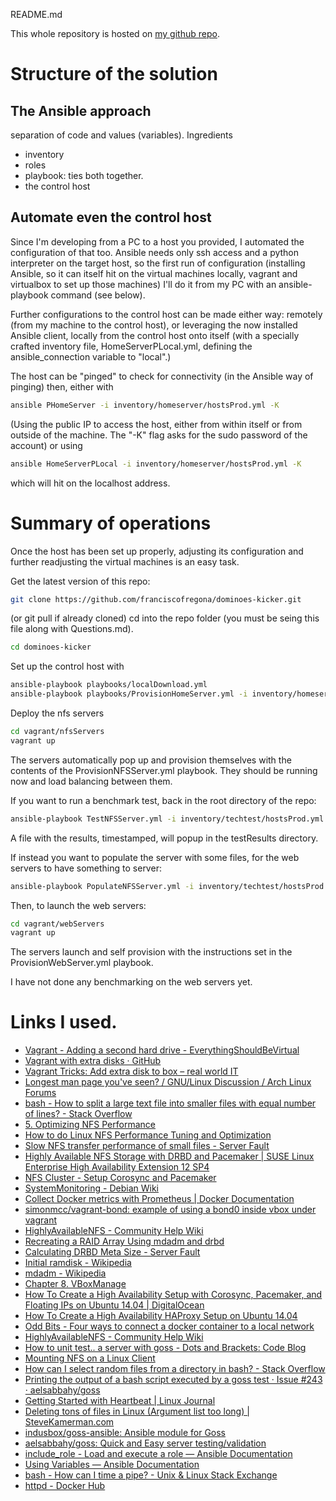 README.md

This whole repository is hosted on [my github repo](https://github.com/franciscofregona/dominoes-kicker.git).

# Structure of the solution
## The Ansible approach
separation of code and values (variables). Ingredients
* inventory
* roles
* playbook: ties both together.
* the control host

## Automate even the control host
Since I'm developing from a PC to a host you provided, I automated the configuration of that too.
Ansible needs only ssh access and a python interpreter on the target host, so the first run of configuration (installing Ansible, so it can itself hit on the virtual machines locally, vagrant and virtualbox to set up those machines) I'll do it from my PC with an ansible-playbook command (see below).

Further configurations to the control host can be made either way: remotely (from my machine to the control host), or leveraging the now installed Ansible client, locally from the control host onto itself (with a specially crafted inventory file, HomeServerPLocal.yml, defining the ansible_connection variable to "local".)

The host can be "pinged" to check for connectivity (in the Ansible way of pinging) then, either with

```bash
ansible PHomeServer -i inventory/homeserver/hostsProd.yml -K
```

(Using the public IP to access the host, either from within itself or from outside of the machine. The "-K" flag asks for the sudo password of the account)
or using

```bash
ansible HomeServerPLocal -i inventory/homeserver/hostsProd.yml -K
```

which will hit on the localhost address.

# Summary of operations

Once the host has been set up properly, adjusting its configuration and further readjusting the virtual machines is an easy task.

Get the latest version of this repo:

```bash
git clone https://github.com/franciscofregona/dominoes-kicker.git
```

(or git pull if already cloned)
cd into the repo folder (you must be seing this file along with Questions.md).

```bash
cd dominoes-kicker
```

Set up the control host with

```bash
ansible-playbook playbooks/localDownload.yml
ansible-playbook playbooks/ProvisionHomeServer.yml -i inventory/homeserver/hostsProd.yml -l PHomeServer -K
```

Deploy the nfs servers

```bash
cd vagrant/nfsServers
vagrant up
```

The servers automatically pop up and provision themselves with the contents of the ProvisionNFSServer.yml playbook. They should be running now and load balancing between them.

If you want to run a benchmark test, back in the root directory of the repo:

```bash
ansible-playbook TestNFSServer.yml -i inventory/techtest/hostsProd.yml
```

A file with the results, timestamped, will popup in the testResults directory.

If instead you want to populate the server with some files, for the web servers to have something to server:

```bash
ansible-playbook PopulateNFSServer.yml -i inventory/techtest/hostsProd.yml
```

Then, to launch the web servers:

```bash
cd vagrant/webServers
vagrant up
```

The servers launch and self provision with the instructions set in the ProvisionWebServer.yml playbook.

I have not done any benchmarking on the web servers yet.

# Links I used.

* [Vagrant - Adding a second hard drive - EverythingShouldBeVirtual](https://everythingshouldbevirtual.com/virtualization/vagrant-adding-a-second-hard-drive/)
* [Vagrant with extra disks · GitHub](https://gist.github.com/djoreilly/e75e4e1e7e6ed371ef98)
* [Vagrant Tricks: Add extra disk to box – real world IT](https://realworlditblog.wordpress.com/2016/09/23/vagrant-tricks-add-extra-disk-to-box/)
* [Longest man page you&#39;ve seen? / GNU/Linux Discussion / Arch Linux Forums](https://bbs.archlinux.org/viewtopic.php?id=60019)
* [bash - How to split a large text file into smaller files with equal number of lines? - Stack Overflow](https://stackoverflow.com/questions/2016894/how-to-split-a-large-text-file-into-smaller-files-with-equal-number-of-lines)
* [5. Optimizing NFS Performance](http://nfs.sourceforge.net/nfs-howto/ar01s05.html)
* [How to do Linux NFS Performance Tuning and Optimization](https://www.slashroot.in/how-do-linux-nfs-performance-tuning-and-optimization)
* [Slow NFS transfer performance of small files - Server Fault](https://serverfault.com/questions/31628/slow-nfs-transfer-performance-of-small-files)
* [Highly Available NFS Storage with DRBD and Pacemaker | SUSE Linux Enterprise High Availability Extension 12 SP4](https://www.suse.com/documentation/sle-ha-12/singlehtml/book_sleha_techguides/book_sleha_techguides.html)
* [NFS Cluster - Setup Corosync and Pacemaker](https://www.capside.com/es/labs/highly-available-nfs-cluster-setup-corosync-pacemaker/)
* [SystemMonitoring - Debian Wiki](https://wiki.debian.org/SystemMonitoring)
* [Collect Docker metrics with Prometheus | Docker Documentation](https://docs.docker.com/config/thirdparty/prometheus/#use-prometheus)
* [simonmcc/vagrant-bond: example of using a bond0 inside vbox under vagrant](https://github.com/simonmcc/vagrant-bond)
* [HighlyAvailableNFS - Community Help Wiki](https://help.ubuntu.com/community/HighlyAvailableNFS)
* [Recreating a RAID Array Using mdadm and drbd](https://www.ossramblings.com/using_drbd_to_mirror_servers)
* [Calculating DRBD Meta Size - Server Fault](https://serverfault.com/questions/433999/calculating-drbd-meta-size)
* [Initial ramdisk - Wikipedia](https://en.wikipedia.org/wiki/Initial_ramdisk)
* [mdadm - Wikipedia](https://en.wikipedia.org/wiki/Mdadm)
* [Chapter 8. VBoxManage](https://www.virtualbox.org/manual/ch08.html#vboxmanage-list)
* [How To Create a High Availability Setup with Corosync, Pacemaker, and Floating IPs on Ubuntu 14.04 | DigitalOcean](https://www.digitalocean.com/community/tutorials/how-to-create-a-high-availability-setup-with-corosync-pacemaker-and-floating-ips-on-ubuntu-14-04)
* [How To Create a High Availability HAProxy Setup on Ubuntu 14.04](https://vexxhost.com/resources/tutorials/how-to-create-a-high-availability-haproxy-setup-with-corosync-pacemaker-and-floating-ips-on-ubuntu-14-04/)
* [Odd Bits - Four ways to connect a docker container to a local network](http://blog.oddbit.com/2014/08/11/four-ways-to-connect-a-docker/)
* [HighlyAvailableNFS - Community Help Wiki](https://help.ubuntu.com/community/HighlyAvailableNFS#Create_bonded_network_interface)
* [How to unit test.. a server with goss - Dots and Brackets: Code Blog](https://codeblog.dotsandbrackets.com/unit-test-server-goss/)
* [Mounting NFS on a Linux Client](https://mapr.com/docs/51/DevelopmentGuide/c-mount-nfs-on-linux.html)
* [How can I select random files from a directory in bash? - Stack Overflow](https://stackoverflow.com/questions/414164/how-can-i-select-random-files-from-a-directory-in-bash)
* [Printing the output of a bash script executed by a goss test · Issue #243 · aelsabbahy/goss](https://github.com/aelsabbahy/goss/issues/243)
* [Getting Started with Heartbeat | Linux Journal](https://www.linuxjournal.com/article/9838)
* [Deleting tons of files in Linux (Argument list too long) | SteveKamerman.com](http://www.stevekamerman.com/2008/03/deleting-tons-of-files-in-linux-argument-list-too-long/)
* [indusbox/goss-ansible: Ansible module for Goss](https://github.com/indusbox/goss-ansible)
* [aelsabbahy/goss: Quick and Easy server testing/validation](https://github.com/aelsabbahy/goss)
* [include_role - Load and execute a role — Ansible Documentation](https://docs.ansible.com/ansible/latest/modules/include_role_module.html)
* [Using Variables — Ansible Documentation](https://docs.ansible.com/ansible/latest/user_guide/playbooks_variables.html#id15)
* [bash - How can I time a pipe? - Unix &amp; Linux Stack Exchange](https://unix.stackexchange.com/questions/364156/how-can-i-time-a-pipe)
* [httpd - Docker Hub](https://hub.docker.com/_/httpd/)